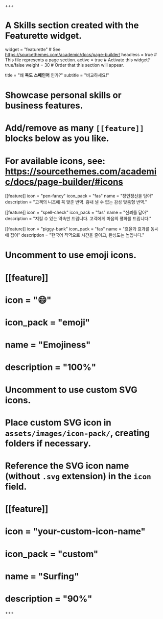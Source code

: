 +++
# A Skills section created with the Featurette widget.
widget = "featurette"  # See https://sourcethemes.com/academic/docs/page-builder/
headless = true  # This file represents a page section.
active = true  # Activate this widget? true/false
weight = 30  # Order that this section will appear.

title = "왜 **독도 스페인어** 인가?"
subtitle = "비교하세요!"

# Showcase personal skills or business features.
# 
# Add/remove as many `[[feature]]` blocks below as you like.
# 
# For available icons, see: https://sourcethemes.com/academic/docs/page-builder/#icons

[[feature]]
  icon = "pen-fancy"
  icon_pack = "fas"
  name = "장인정신을 담아"
  description = "고객의 니즈에 꼭 맞춘 번역. 흉내 낼 수 없는 감성 맞춤형 번역."
  
[[feature]]
  icon = "spell-check"
  icon_pack = "fas"
  name = "신뢰를 담아"
  description = "지킬 수 있는 약속만 드립니다. 
  고객에게 마음의 평화를 드립니다."
  
[[feature]]
  icon = "piggy-bank"
  icon_pack = "fas"
  name = "효율과 효과를 동시에  잡아"
  description = "한국어 직역으로 시간을 줄이고, 완성도는 높입니다." 

# Uncomment to use emoji icons.
# [[feature]]
#  icon = ":smile:"
#  icon_pack = "emoji"
#  name = "Emojiness"
#  description = "100%"  

# Uncomment to use custom SVG icons.
# Place custom SVG icon in `assets/images/icon-pack/`, creating folders if necessary.
# Reference the SVG icon name (without `.svg` extension) in the `icon` field.
# [[feature]]
#  icon = "your-custom-icon-name"
#  icon_pack = "custom"
#  name = "Surfing"
#  description = "90%"

+++
